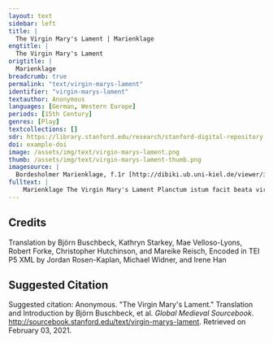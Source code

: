 ```yaml
---
layout: text
sidebar: left
title: |
  The Virgin Mary's Lament | Marienklage
engtitle: |
  The Virgin Mary's Lament
origtitle: |
  Marienklage
breadcrumb: true
permalink: "text/virgin-marys-lament"
identifier: "virgin-marys-lament"
textauthor: Anonymous
languages: [German, Western Europe]
periods: [15th Century]
genres: [Play]
textcollections: []
sdr: https://library.stanford.edu/research/stanford-digital-repository 
doi: example-doi 
image: /assets/img/text/virgin-marys-lament.png
thumb: /assets/img/text/virgin-marys-lament-thumb.png
imagesource: |
  Bordesholmer Marienklage, f.1r [http://dibiki.ub.uni-kiel.de/viewer/image/PPN379967243/2/]
fulltext: |
    Marienklage The Virgin Mary's Lament Planctum istum facit beata virgo Maria cum quattor personis deuotis deuotissime bona sexta feria ante prandium in ecclesia ante chorum in loco aliquantaum eleuato vel extra ecclesiam, si bona est aura. Here begins the most devout lamentation of the Blessed Virgin Mary in a compassionate and devout exposition. Here, the Latin “nota” is not easy to translate. Alternatively, it could be understood to mean “depiction” or “style”. This lamentation is performed faithfully and very devoutly by the Blessed Virgin Mary together with four other characters before lunch on Good Friday, in the church in front of the choir or, if the In medieval monastic contexts, the “prandium” was, according to the Benedictine Rule, the principal meal of the day which the whole community gathered for around noon. light is good, in a moderately raised place outside of the church. Planctus iste non est ludus nec ludibrium, sed est planctus et fletus et pia compassio Marie virginis gloriose. This lamentation is neither a play nor a funny joke, but is a lamenting and a wailing and devout compassion for the glorious Virgin Mary. Et cuandocunque fit a bonis et deuotis hominibus, in genere siue in specie valde prouocat homines circumstantes ad pium fletum et ad compassionem, sicut facit sermo deuotus bona sexta feria de passione domini nostri Jhesu Cristi. And in general or in particular, whenever it is performed by good and devout people it will The Latin expression “in genere sive in specie” is a formulaic idiom. Here, it expresses that the described qualities and effects of the play do not only apply to this particular Middle Low German version, but to the genre of Marian lamentations in general. strongly provoke the gathered people to piously cry and feel compassion, just as a devout Good Friday sermon on the passion of our Lord Jesus Christ does. Si non potest fieri bona sexta feria commodose propter sermonem de passione domini, tunc beata virgo faciat istum planctum antea cum suis, sicut feria secunda post dominicam palmarum ante prandium. If, because of the sermon on the Lord’s passion, it is not possible to perform on Good Friday, at the time when the Blessed Virgin together with her confidantes once broke out into this lamentation, [it shall be performed] on the Monday of the Holy Week before lunch. Iste planctus fit commodose in duabus horis et media. This lamentation can be conveniently performed in two and a half hours. Et omnia, que tunc fiunt ab illis quinque personis, non debent fieri cum festinacione nec nimia mora, sed medio et bono modo. And everything which was once done by these five persons shall not be performed in a hurry or exaggeratedly slow, but medium-fast and in a good way. Ille, qui est Jhesus, est deuotus sacerdos. The actor playing Jesus is a devout priest. Maria iuuenis. Mary is a young man. Johannes ewangelista sacerdos. John the Evangelist is a priest. Maria Magdalena et mater Johannes ewangelista iuuenis. Mary Magdalene and the mother of John are young men. Jhesus debet se preparare cum casula rubra. Jesus must wear a red vestment. Johannes simili modo. John must do the same. Jhesus et Johannes debent habere dyademata de papiro; dyadema Jhesu habeat rubram crucem ante et retro. Jesus and John are wearing crowns made of paper; Jesus’ crown shows a red cross at the front and the back. Maria debet se preparare cum vestibus, sicut Maria Magdalena in nocte pasche. Mary must wear a garment like that of Mary Magdalene for the Easter vigil. Johannes habeat gladium de ligno cum vagina, quem tenet in manu, quum exit cum rigmo suo. John has a wooden sword with a sheath which he holds in his hand and with This reference points to a non-extant Easter play that the Augustinian monks of Bordesholm seem to have performed regularly. It shows how late medieval liturgical drama was far from being a singular event and in fact was deeply embedded into the rhythm of monastic life. during his rhymed monologue. Et Johannes debet sepius tangere cor Marie vel pectus eius. And John has to touch Mary’s heart or Latin “rigmus" is a technical term in medieval drama, denoting a rhymed and spoken (not sung) monologue. chest seven times. And when he has performed his part, he immediately lays down the sword. Gramatically, the Latin „sepius“ makes no sense here. We assume that it is a scribal mistake or an abbreviation for „septimus“, referring to the seven sorrows of the Virgin Mary. Et quum facit actum suum, statim deponit gladium. And when he has performed his part, he immediately lays down the sword. Iuuenis quidam bene vestitus potest postea lumbos crucifixi. Well-costumed young men may take away the sword together with the cloth of silk with which the Blessed Virgin before had covered the loins of the Crucified. Dominus Jhesus cum primo exit cum alijs quattuor personis, deuote portat crucem in manibus suis. In the beginning, the Lord Jesus enters the stage with the four other characters, devoutly carrying the cross in his hands. Et quum cantauit versum "Quoniam tribulacio proxima est", statim deponit crucem. And when he has sung the verse “For tribulation is near,” he immediately lays down the cross. Et quum faciunt planctum, dominus Jhesus debet habere crucifixum ante se. And when they perform the lamentation, the Lord Jesus must hold the cross in front of him. Et cuandocunque facit actum, tunc crucem deponit et intrudit crucifixum. And as soon as he has performed this act, he puts down the cross and rams the crucifix into the ground. Beata virgo stat a dextris Jhesu Cristi cum Maria Magdalena. Together with Mary Magdalene, the Blessed Virgin stands on the right side of Jesus. Johannes a sinistris cum matre sua. John and his mother stand on the left. Virgo Maria quum facit actum suum, vadit ad medium et aliquando vertit se ad filium ad orientum, aliquando ad occidentem, aliquando ad aquilones, aliquando ad meridiem cum gladio Symeonis, quem tenet beatus Johannes ante pectus eius. When the Virgin Mary performs her part, she steps into the center and at one point turns east towards her son, at one point to the west, at another point to the north, and at one point to the south and towards the sword of Simeon, which St. John holds to her chest. Aliquando beata virgo expandit brachia sua, aliquando leuat manus suas ad filium cum oculis: omnia cum moderamine. At one point, the Blessed Virgin reaches out her arms, Medieval churches are generally oriented to the east: Therefore, the altar, cross and choir are behind Mary (east), the nave with the audience is in front of her (west), John the Evangelist stands to her left (south) and north means right of her. at another point she raises her hands and eyes to her son: all with moderation. Quandocunque fecit actum suum, vadit at locum suum et stat a dextris. As soon as she has performed her part, she steps back to her place and stands on the right. Simili modo faciunt alij. The others do the same. Quum exeunt et quum intrant, faciunt tria paria: primo exit dominus Jhesus cum cruce cum Johanne ewangelista, post hos beata virgo cum Maria Magdalena, vltimo mater Johannes cum rectore, et ille incipit psalmum "Circumdederunt me viri mendaces" vsque ad locum preparatum. When they enter and exit the stage, they make up three pairs: first of all, the Lord Jesus Here, the use of Latin words is counterintuitive to English speakers: „exire“ means entering, „intrare“ exiting the stage. enters with the cross and John the Evangelist, after them the Blessed Virgin and Mary Magdalene, finally the mother of John with the rector, who strikes up the psalm “Lying men surrounded me” The rector is the priest who leads the liturgical singing and recitations that take place during the play. until [he reaches] a prepared place. Ffinito psalmo dominus Jhesus cantat solus versum "Quoniam tribulacio proxima est" et vertit faciem ad occidentem semper. After the end of the psalm, Jesus alone sings the verse “For tribulation is near,” turns his face westwards and stays this way. Vnusquisque dicat rigmum suum cum deuocione plangendo in eadem et nota et dono discreto. Everyone recites his rhymed Jesus is facing the audience. monologue mourning with devotion, in the same character and in a discreet tone of voice. Here, the sonorization typical for Middle Low German is reflected in the Latin spelling of the manuscript: „dono“ does not derive from „donum“ (meaning „gift“), but from „tonus“ (meaning „tone of voice,“ „note,“ „inflection“). Quum Jhesus finiuit versum "Quoniam tribulacio", Johannes ewangelista statim dicit ad omnem populum plangendo: When Jesus has finished the verse “For tribulation is near,” John the Evangelist immediately turns to all the people and sorrowfully says: Johannes ewangelista John the Evangelist: Horet, gij salighen lude, Listen, you blessed people, Vnde latet juw beduden, and let it be shown to you Wo vnse leue here Jhesu Crist, how our dear Lord Jesus Christ, De eyn schepper hemmels vnde eerden ist, Creator of Heaven and Earth, Huden vmme vnsen wyllen heft geleden de marter grot, today suffered great torture for our sake, Dar tho ok den bytteren dot! and, in addition to that, bitter death! Horet ersten, wo vnse leue here an der tijt to completen Hear, first of all, how our dear Lord at the time of Compline Vmme vnsen wyllen blodich sweet wolde sweten; sweated bloody sweat for our sake, Dat he alwyllynges ok wolde gan, and how he also went voluntarily Dar en syne vygende wolden van; to where his enemies caught him, Dat he Judam, synen valschen vrund, and how he kissed Judas, his disloyal friend, Kussen wolde vor syne munt on the mouth, Vnde valsklyken wolde vorraden werden, when he was about to be betrayed as treacherously Alse gy eyn mynsche vp dusser erden. as any man who ever walked the earth. De yoden, de he hadde van herten leeff, The Jews, whom he loved with all his heart, Venghen ene alse eynen morder vnde deeff. took him captive as if he were a murderer or a thief. He wart ok in den suluen stunden In the same hour, Vor Annas ghetoghen vnde gebunden; he was also dragged before Annas and bound; De beghunde en vmme syne lere tho vragen. he [Annas] began to question him about his teachings Do wart he in syne hilgen wanghen geslagen. There he was struck on his holy cheeks. Horet, wo vnse leue here in der nachtstunde Hear how our dear Lord on that night Vmme vnsen wyllen wart gevangen vnde gebunden was taken captive and bound for our sake Vnde wort vor byschop Cayphas getoghen! and was dragged before bishop Cayphas! Dar wart he so rechte ouele beloghen: There he truly was basely slandered: Syne vygende, de yoden, dar to rade gynghen, his enemies, the Jews, took counsel Wo se ene mochten to deme dode bryngen. there about how they might put him to death. Dar horde vnse leue here mennich smelyk word: There our dear Lord heard many scornful words: Se staffeden syne werden hylgen bord, they insulted his worthy, holy birth, Se seden, dat he nicht were godes kynd, they said that he wasn’t the son of God; Also deger weren se vorblynd. that is how very blind they were. Syne gotlyken ogen see vorbunden; They bound his godly eyes; Alumme en de grymmighen yoden stunden all around him stood the grim Jews Vnde hadden en vor enen doren who took him for a fool Vnde slogen en to synen gotlyken oren. and struck him around his godly ears. Se spreken smelyken: bystu Crist, They spoke mockingly: if you are Christ So entrade, van weme du geslagen byst! then tell us who hit you! The literal meaning of “entrade” is “guess correctly”. Se bespygeden syn gotlyke antlat, They spat on his godly countenance, Se makeden dat vul vnreyne vnde nat, - they sullied and drenched it completely – O leuen vrundes, wat groter smaheyt was em dat! O dear friends, what a terrible offence this was to him! Horet, wo vnse leue here wart vor Pylatum gebracht! Hear, how our dear Lord was brought before Pilot! Dar wart he so rechte ouele bedacht: There he was truly mistreated: Se seden, dat vnse here were eyn droghenere they said that our Lord was a deceiver Vnde lerede deme volke ok valsche lere. and also that he taught the people false teachings. Pylatus sende vnsen heren hen to herodes; Pilot sent our Lord to Herod De wart sere gevrowet des: who was very pleased about this: He mende, dat he were eyn touerer he thought that he [our Lord] was a conjurer Vnde ok der lude gokeler. and also a misleader of the people. Herodes hadde gerne wunder van em geseen; Herod would have gladly seen some of his miracles; Des enmochte em doch nicht bescheen. but that was not to happen for him. He began vnsen heren vele to vraghen, He began to ask our Lord many questions Vnde de yoden begunden ouer em sere to klaghen: and the Jews began to complain greatly about him; Vnse here sweech al stylle vnde wolde em nicht berichten, and our Lord kept completely silent and would not tell him anything; Do bespottede Herodes Jhesum Cristum myt alle synen knechten, then Herod, with all his men, mocked Jesus Christ. He toch em eyn doren kleyt an He dressed him in a fool’s costume Vnde let en also wedder to Pylatum gan. and sent him back to Pilot like that. Dat leet vnse leue here myt groder dult Our dear Lord endured this with great patience Vor vnse sundychlyken schult. for our guilty sins. Horet, wo vnse leue here vmme vnse sunde Hear, how our beloved Lord was pitifully bound Yamerliken vmme eyne zule wart gebunden! to a column for the sake of our sins! Also mortlyken sere Thus was our dear, Wart do geslagen vnse werde truten here, worthy Lord murderously beaten. Lat an al synem lychamme nicht heles enbleeff No part of his body was left intact Vnde syn dure blod ouer alle syn leuent dreff. and his precious blood ran all over his living body. Se vlechteden eyne scharpe dorne krone; They wove a sharp crown of thorns De druckeden se an syn houet schone, and pressed it down upon his fair head Dat syn hylge dure blot so that his holy, precious blood Ouer syn hilge antlat vlot. flowed down over his blessed countenance. Dar worpen se vort ere vule spekelen an, They spat foully [upon him] Literally: they threw off their foul spit Dat he wart gestalt alse eyn spyttels man. so that he looked like he was made of spit. Se slogen syn hilge houet myt enem rore They beat his blessed head with a rod Vnde belacheden Marien kynt alse enen doren; and laughed at Mary’s child as if he were a fool. Se togen em eyn purpuren kleyt an vnde vyllen vp ere knee They dressed him in purple and fell to their knees: Ghegrutet systu, der yoden koningh! honlyken spreken see. “Hail to you, King of the Jews!”, they said disdainfully. Dar negest wart vnse leue here vor gherichte getogen After that our dear Lord was dragged before the court Vnde menniger hande wijs valschlyken beloghen. and was treacherously slandered in many different ways. Eyn valsch ordel wart ouer em gedan, A false verdict was passed on him so Dat me ene scholde an eyn krutze slan. that they crucified an innocent man. He droch synes sulues crutze vth der stat; He dragged his cross of beams out of the city. Tho groter smaheyt schach em dat. It was a great disgrace that this happened to him. Se hangeden en daran lyk enem mysdedegen deue. They hanged him on it like a scurrilous thief. Do bewysede he vns syne groten leue, There he showed us his great love In deme dat he vor syne vygende bat, by praying for his enemies; Dar he af geleden hadde pyne vnde groten hat. there he had cast off pain and great hatred. Syner drofnysse was noch vele mere: His suffering was yet even greater: He leyt bynnenwendych alto grot herte swere, inside, he suffered great and unbearable anguish Do he syne werden moder Marien when he heard his worthy mother Mary Horde bytterlyken sere wenen vnde scrygen. very bitterly weeping and crying. Dar weren ok twe moordere gevangen; Two murderers had also been caught; disgracefully, Dar wart he smelyken twyschen gehanghen. he was hung between them. Deme enen vorgaff he in der latesten stunde He forgave one of them in his final hour Vmme eyne korte ruwe al syne sunde. after he had done brief penance for all his sins. Vnse leue here rep ok eynen yamerlyken schrey: Our beloved Lord let out a woeful cry: Hely, hely, lamazabathani! “Hely, hely, lamazbathani!” Dat ys: myn got, myn got, worvmme hestu my vorgeten? That is to say: “my God, my God, why have you forsaken me?” Matthew 27:46 Do bespotteden en de yoden vnde dar entyegen repen: Then the Jews mocked him and shouted back at him: Kum hijr nedder van deme crutze, bystu Crist, “Come down here from the cross if you are Christ So wyl wij louen, dattu godes sone byst! then we will believe that you are God’s son!” Dar negest eschede vnse leue here drynken; Thereafter our beloved Lord asked for a drink; Do leten se em etyk vnde gallen schenken. then they had vinegar and gall brought to him. Dar neghest sprak he: consummatum est! Thereafter he spoke: “it is finished!" “consummatum est”, John 19:30 Vnde ok: in dyne hende bevole ik, vader, mynen geyst! And also: “In your hands father, I command my spirit!” Also leyt do den bytteren dot vnse leue here. Thus our lord suffered bitter death. Ok wart syne hilghe syde doresteken myt enem spere; Thus his holy side was pierced with a lance; Dar vlot vth water vnde blot. water and blood flowed out of it. Dar sach me do an den creaturen yammer grot: Then the creatures were seen to suffer great sorrow: De harden steyne toreten van synen pynen, The hard stones shattered for his pain, Der sune let van groter drofnisse ere schynent, The sun stopped shining for great distress, De erde began van grotem yammer to beuen, The earth began to quake for great sorrow, De doden in den grauen begunden ok wedder to leuen. - The dead in the graves came back to life again. Leue vrunde, gy hebben hort, wat leden het Jhesus Cristus vnse Dear friends, you have heard what our dear Lord Jesus Christ has suffered. Nu wyl ik juw lesen noch vuste mere: Now I want to read much more to you: Dat lydent sunte Marien, dat wyl wij hijr nu anheuen. We now want to start telling what St. Mary suffered. God late juw so lange leuen, May God let you live so long Dat dij syne hulde vordenen, - that you earn his grace, Vnde helpet huden sunte Marien wenen! and, today, help to mourn St. Mary! Betrachtet huten myt vlyte ere byttercheyt, Consider carefully today her bitterness De se so swarlyken leyt that she suffered so deeply Vmme eres leuen kyndes dot, for the death of her beloved child, Dar he vns mede geloset heft vth aller not! by which he delivered us from all our misery! Hijr vmme, gij vrowen vnde ok gij man, For that reason, all you women and men, Latet juw ere lydent to herten gan! let her suffering enter your heart! Bewenet dat van herten ynnichliken, Lament this profoundly from the heart, Dat gij mogen myt vrowden ewychlyken so that you can be joyfully and eternally Myt gode vnde myt Marien wesen with God and with Mary Vnde vor der ewygen helle genesen! and be saved from eternal Hell! Dat vns dat allen beschee, For this, which is happening to all of us, So gat sytten vp juwe knee, go down on your knees, Spreket eyn Pater noster myt ynnicheyt say a heart-felt pater noster Vnde ok Aue Maria to juwer selen salycheyt! and an Ave Maria for the salvation of your soul! Johannes post Pater noster dicit ad omnem populum Following the paternoster, John says to all of the people: Ghat sytten, gy leuen kynder, an dessen guden daghe, Be seated, dear children on this fine day, Horet der reynen junckfrowen Marien weynent vnde klaghe! hear the weeping and lament of the pure virgin Mary! Beata virgo Maria iucipit hic planctum suum dolorosissimum deuotissime. Psalmus: St. Virgin Mary here piously begins her most sorrowful lamentation. Psalm: *Anxiatus est in me spiritus meus, *My spirit is afraid, *In me turbatum est cor meum! *My heart is restless! *Nu bedrouet sik myn geyst an mynem herten sere, *Now the spirit in my heart becomes very sad, *Noch mer wen gy wyf gewan dorch mynes kyndes ere. *exceeding even what you, women, gained through my child’s honor. Sancta Maria dicit et vertit se ad populum St. Mary speaks and turns toward the audience. O aller barmhertigeste god, Oh most merciful God, Wo grot ys myne klaghe vnde myn not how great is my lament and my suffering Vmme Jhesus Cristum, den leuen sone myn! because of Jesus Christ, my beloved son! Ik vruchte, he mot in groten noden syn. I fear he may be in great peril. Ach woste yk, wor yk mochte Alas, if I only knew where I could Ghan, dar yk ene sochte! go to search for him! Dar gynge yk myt wyllen gerne hyn, Gladly and willingly I’d go there Scholdet ok kosten dat leuent myn. even if it would cost my life. Beata virgo cautat hoc The blessed virgin sings this: Conturbata sunt omnia ossa mea, et anima mea turbata est valde. All my bones are disquieted, and my soul is in great turmoil. Sancta Maria statim dicit ad Johannem: St. Mary immediately says to John: Johannes, myn leue om, wat mach dat beduden? John, my dear nephew, what may that mean? Ghynnert synt gesammelt vele lude, Many people have gathered, Se ropen lude und beren swar. they are grieving loudly and behaving sadly. Eya nu gha myt my aldar Come on, go there with me, Lat vns beseen, wat see bedryuen! let us have a look at what they are doing! Sanctus Johannes respondet St. John responds: Neen, Maria leue medder wij moget leuer blyuen! No, dear mother Mary, we would rather stay here! De yoden synt eres ouermodes also vil, The Jews are so full of arrogance, Vor war ik dy dat saghen wyl. in truth I want to tell you this! Se brochten sunte Peter darto in desser nacht, They made St. Peter this night, Dat he synes heren vorsok vnde syner macht; forsake his lord and his power; Schege my armen manne ok also, if the same thing happened to me, a mere man, Des worde yk nummer vro. I would never be happy again. Sancta Maria respondit St. Mary responds: Johannes, myn vil leue vrund, John, my very dear friend, Twyde my an desser stund, listen to me at this hour Vnde ga myt my aldar, and go with me there, Wente yd ys dar mennich var! because there are many dangers! Lat vns beseen, wat se bedryuen! Let us see what they are doing! Ik wyl stede by dy blyuen; I will remain ever by your side; Myt der warheyt schaltu dat beseen: in truth, you shall see this: Ik wyl vaste stan vnde ok nicht van dy vleen I will remain steadfast and not leave your side. Sume nicht! wij mogen nu nicht lenger stan. Don’t delay! Let’s not stay here any longer. Sanctus Johannes respondet St. John responds: Maria, leue medder, yk wyl gerne myt dy gan. Mary, dear mother, I will gladly go with you. Scholde yk ok darvmme lyn den bytteren dot, Even if I suffer a bitter death, Ik vorlate dy nicht in desser groten not. I will not abandon you in this great peril. Valde modicum transeunt, silicet, si est opus, usque ad medium circuli. Et sancta Maria statim incipit cantare Quickly they move over, if necessary; namely, up into middle of the circle. And St. Mary immediately begins to sing: *Owe des ghandes, des yk gha *Alas that I walk *Myt yamer vnde myt ruwen! *With pain and sorrow! *Myn kynt an deme crutze steyt, *My child is standing with the cross, *Myn leyt wil sik vornuwen. *My suffering begins again. (Hic imponit gladium) (Here she picks up the sword) *Owe, owy, owe *Alas, alas, alas *Des gandes, des yk nu ghe! *That I must walk this path! *Ik mot scrygen yummermer: *I must wail now and forever: *Owe, owy, owe! *Alas, alas, alas! *Bedrouet synt de synne myn, *My senses are defeated, *Went de heylant ys in pyn, *because the Saviour is in pain *De myn kynt ys vnde ok myn god *who is my child and also my God, *Vnde der enghel sabaoth. *and the lord of angels. According to Lexer, “sabaoth” means king of kings. *Owy, owe! *Alas, alas! *Owe, leyder wat ik nu vynde *Alas, more painful still is what I see *An mynem herten truwen kynde! *in the child dear to my heart! (Hic deponit gladium) (Here she puts down the sword.) *Wor schal ik arme maget blyuen? *Where shall I, poor maiden remain? *Dot, kum her vnde my vorswynde! *Death, come here and claim me! Sancta Maria extendit manum ad filium hic et dicit ad sanctum Johannes Here St. Mary extends her hand to her son and says to St. John: See, Johannes leue om, See, John, dear nephew, Wat ys gehanget vor vns an den bom, what is hanging before us on the tree, Ys yd eyn mynsche edder eyn worm? is it a man or a serpent? Id wyndet sik in den neghelen vnde drift groten storm; It twists itself on the nails and is in the great throes of death; Id mot in groten bytteren pynen syn. it must be in great and bitter pain. Sanctus Johannes respondet plangendo St. John responds, mourning: Owe, Maria, dat ys dat leue kynt dyn! Alas Mary, that is your beloved child! See, wo yd gevyllet stat See, how he hangs there tormented Vnde ok vp synem hilgen houede hat and around his holy head Van scharpen dorne eyne krone! he has a crown of sharp thorns! Dat hilge blot vlut ouer syn antlat schone, Holy blood flows over his lovely face Ok ouer syne ogen bet in syne munt. Tand over his eyes and into his mouth. O Maria, see, wo yd steyt gewund: O Mary, see how he hangs there tortured: Dat mochte eynem stene entfarmen! that even a stone could be moved by it! O leuen kyndere, helpet dat altomale bekarmen! O dear children, now all help to lament him! Sancta Maria respondet: Saint Mary responds: Owe, ys dat myn leue truten sone? Alas, is that my dear beloved son? Ik wolde, dat syne scharpen dornekrone I wish that his sharp crown of thorns Vp mynem houede sete an dessen stunden, sat on my head in this hour, Vnde syne mennichualdigen depen wunden and his many deep wounds Vor em weren an mynem lyue, were on my body Vppe dat he mochte leuendich blyuen. instead of his so that he could stay alive. Et cantat: And she sings: *Owe, yamer vnde not! *Alas, pain and misery! *Owe, mynes leuen kyndes dot, *Alas, the death of my dear child *Den ik an herten drage *that I carry in my heart *Vnde so yamerliken klaghe! *and lament so sorrowfully! *Yo gha ik wedder vnde dort, *Now I go here and there, *Noch entret hijr nemant vort, *and still no one here steps forward *De desse martere beweynede! *to mourn this suffering! *Owe, elende! *Alas, miserable ones! (Hic plangit cum manibus.) (Now she gestures mournfully with her hands.) *Owy, owe my huten vnde jummermer Alas, woe is me today and forevermore *Vmme mynes kyndes dot! *because of my child’s death! *Myn kummer ys so rechte grot. *My sorrow is so very great. *Owy, owe! *Alas, woe is me! Et dicit vlterius And continues: Eya, moderlyke herte, Oh, motherly heart, Wat lydestu pyne vnde smerte! how you are suffering misery and pain! Dominus Jhesus dicit habens crucifixum ante se Holding the cross in front of him, Lord Jesus says: Myn volk, wo seer hestu dy an my gewraken! My people, how much you have tormented me! Ik hebbe dy doch nicht to leyde gedan edder gespraken? I didn’t do or say anything to harm you. Myn volk, yk vorede dy ouer dat wylde meer My people, I lead you over the wild sea Vnde vordruckede Pharaonis heer; and I swallowed Faroah’s army; Ik reghende dy enghelsch brod I made the angels’ bread rain down Yn der wostenyge to dyner not: in the desert to relieve your hardship: Darvmme hestu my ghevanghen this is why you captured me Vnde darto an dat crutze gehanghen! and hung me on the cross! De vosse hebben ere kulen, Foxes have their dens Dar se ynne schulen, where they hide, De vogele hebben ere neste, birds have their nests, De heren hebben ere gheveste, - lords have their strongholds, Des mynschen sone leyder nicht enhat, -- the son of man sadly doesn’t have any place Dar syn kranke houet ane stat. where his poor head may rest. Owy vnde we, wart doch ny mynschen so we! Alas and alas, never did anyone suffer so much! Sancta Maria cantat post hoc Then St. Mary sings: *Ik horede enen rop: *I heard a cry: *Dat ys mynt kynt Jhesus, de myr geschop *that is my child Jesus, who created me *Vnde al de werlt gemeyne; *and all the world together; *Des mot yk arme schrygen vnde weynen. *because of that I must weep and cry. *Van Jherusalem gy vrowen, *You women of Jerusalem, *Nu helpet huden schowen *now join me in watching *Mynes leuen kyndes dot, *the death of my beloved child, *Dat hyr hanget naket vnde blot! *who hangs here naked and stripped. *Owy, owe! *Alas, alas! Sancta Maria dicit post hoc ricmum After these rhymes, St. Mary says: Ach wo grote pyne vnde smerte Oh, what great pain and sorrow Lydet myn arm bedrouede herte my poor afflicted heart suffers Vmme mynes leuen kyndes byttercheyt, Because of the torment of my dear child, Dat in so groter not an deme hilgen crutze steyt! who hangs on the holt cross in such great misery! Weren vnse herte ok van steynen, Even if our hearts were of stone, Se mosten doch nu mede weynen. They would still have to weep with us. Sancta Maria vertit se ad filias Jerusalem dicens vel cantans St. Mary turns to the daughters of Jerusalem, saying, or rather singing: *Weynet gij truwen susteren myn, *Weep you loyal sisters of mine, *Helpet my armen drouych syn *join me in my sadness *Vnde klagen mynen not! *and lament my misery! *Myn kummer ys worden grot *My grief has grown and grown *Vmme mynes kyndes dot. *at the death of my child. Et dicit vltra ad filias Jherusalem And she says, continuing, to the daughters of Jerusalem: Gij leuen sustere, latet juw entbarmen You dear sisters, Huden ouer my vyl armen! have pity today for poor me! Seet an myne smerte vnde grote byttercheyt, Look at my pain and my great torment, De yk an mynem herten drage vmme mynes kyndes leyt! that I carry in my heart because of my child’s suffering! Sancta Maria Magdalena St. Mary Magdalene: *O quantus luctus *Oh, what great grief *Nobis est inductus *is laid upon us *Pre hac tristicia! *by this sadness! *Owe vns armen! *Alas, poor us! *Got late sik irbarmen *God have mercy *Ouer vnse grote leyt! *on our suffering! Sancta Maria Magdalena vadit ad medium et dicit ricmum St. Mary Magdalene goes to the center and says in rhyme: Owe, wo grote yamercheyt Alas, how great sorrow Vns armen vrowen nu besteyt affects us poor women now Dorch de bytteren martere vnses leuen heren, because of the bitter martyrdom of our dear Lord, Den huten de yoden myt groten vneren whom today the Jews, with great dishonor, Vnde myt vnschult hebben to deme dode bracht! put to death, an innocent man! Eya, dyt ys wol eyn bedrouet dach, Oh, this is indeed a sorrowful day, Dat wij ene vor vns hanghen seen! on which we see him hanging before us! Wo mochte vns groter leyt bescheen! How could any greater sorrow befall us! O leue here Jhesu Criste, wo gherne stoure yk vmme dy, O, beloved lord Jesus Christ, how gladly I would die in your place, Wente van groten sunden hestu gheloset my. because you have delivered me from great sins. Et cantat vlterius pro gratiarum actione And she continues in song, as an act of gratitude: *Ghelauet systu, here Jhesu Crist, *Praise be unto you, lord Jesus Christ *Went du also barmehertich byst, *because you are so merciful, *Dattu dy yo wult irbarmen *that you show mercy *Ouer my vyl armen! *to poor me! *Du hest geloset my, *you have saved me; *Des wyl yk jummer lauen dy. *for that I will always praise you. Maria Magdalena dicit statim ad beatam virginem Mary Magdalene immediately says to the Blessed Virgin: O Maria, eddele, reyne maghet, Oh Mary, noble and pure maiden, Dyn grote lydent sij deme leuen gode gheklaghet. your great suffering shall be mourned before God. Mater Johannis ewangeliste cantat post hoc Then the mother of John the Evangelist sings: *Jam auctor lucis *Now the creator of light *Nunc in ligno crucis *hangs constrained *Stat in angustia. *on the wood of a cross. *Nu sy wij myt sorgen *Now, today, we are *Huten gar vorborgen *laden with troubles *Vnde in der yamercheyt. *and in sorrow. Mater Johannis dicit The mother of John says: O wo grote not vnde smerte Oh what great misery and pain Lyden nu vnse bedroueden herte, our saddened hearts suffer now Wente wij Jhesum Cristum, der waren sunnen schyn, because we see Jesus Christ, the true light of the sun, In groter yamercheyt vor vns hangen seen! hanging in front of us in great sorrow! O leuen kyndere, bewenet nu vnses heren dot, Oh dear children, now weep for our lord’s death Vppe dat he vns mote losen vth aller not! so that he might deliver us from all hardship! O leue here Jhesu Criste, mochte yk nu myt dy steruen O dear lord Jesus Christ, if I could die with you now, Vnde also dyne hulde vorweruen, and with that procure your grace, Ik sumede nicht bet tho morghen I would not wait until tomorrow Vnde wolde dar ok nicht vore sorghen. and also would not think twice about it. Maria, leue suster, dyn grote lydent vnde weynen Mary, dear sister, your great suffering and weeping Mochte vntfarmen deme harden steyne. would move a hard stone to pity. Sancta Maria vertit se ad populum et dicit St. Mary turns to the audience and says: Ach wo grote pyne vnde smerte Oh, what great pain and sorrow Lydet myn arme bedrouede herte my poor afflicted heart suffers Vmme mynes leuen kyndes byttercheyt, Because of the torment of my dear child, De in so groter not an deme hilgen crutze steyt! ho hangs on the holy cross in such great misery! Weren vnse herte ok van steynen, Even if our hearts were of stone, See mosten doch nu mede weynen. they would still have to weep with us. Maria cantat Mary sings: Vrunt Johannes, neue gute, Friend John, dear nephew, Help my armen godes moter help me, poor mother of God Klagen mynes kyndes leuent, to lament the life of my child Dat deme dode ys gegeuen! who has been put to death! O wat Cristus duldet Oh what Christ suffers, Vnde an deme crutze sweuet hanging on the cross, Gar al vnuorschuldt! free of guilt! Sancta Maria ad filium suum benedictum dicit hoc et ad sanctum Johannem ewangelistam St. Mary says this to her blessed son and to St. John the Evangelist: O wy vnde we, wo grot herteleyt Oh, alas and alack, what great heartache Ys my armen bedroueden moder nu bereyt, now afflicts me, a poor wretched mother, O leue kynt, vmme de bytteren marter dyn! O dear child, because of your bitter torment! Hijr vmme, Johannes, leue neue myn, Therefore John, my dear nephew, Help my armen moder beklagen vnde beweynen help this poor mother to lament and bewail Jhesum Cristum den vyl reynen, Jesus Christ, in his purity Den de yoden hebben gevanghen whom the Jews took captive Vnde ok an dat hilge crutze ghehangen! and hanged on that holy cross! Leue om, lat dy dit to herten gan, Dear nephew, let this enter your heart, Wente he dy alle gud heft gedan! Tbecause he has only done good things for you! Sanctus Johannes cantat et vertit se ad populum Saint John sings and turns to the people: Tristor et cuncti tristantur I am saddened and all are saddened De tua tristicia; because of your misery; [Omnes] Tecum lacrimantur, all are crying with you, Eructant suspiria. they are breaking out in loud sighs. Hic rubescit oculus, These eyes are becoming red, Flet fidelis populus the faithful people cry De Cristi mesticia. over Christ’s torments. Maria, moder vnde maget reyne, Mary, mother and pure virgin, Yk byn dyner suster kynt. I am your sister’s child. Dyn grote scrygent vnde dyn weynent Your great crying and wailing Klagen alle, de hijr synt. is lamented by all who are present. Hijr wert vyl mennich oge rot Here many eyes are turning red Vmme dynes kyndes dot, because of the death of your child Dat hijr hanget ver vns blot. who hangs here in front of us naked. Johannes vltra dicit ad Mariam, matrem Cristi John then says to Mary, mother of Christ: Maria, leue medder, he scholde eyn steynen herte dragen, Mary, dear mother, he would have to have a heart of stone, De dynes kyndes dot nicht kunde helpen beklagen; who could refrain from helping lament the death of your child. Wart gy mynsche so steynen, Are you people made of stone De nu myt vns nicht kunde weynen? that you cannot cry with us? Maria, leue medder, we nu wyl rechte ouerdencken Mary, dear mother, the one who will now rightly consider Vnde ok in syn herte sencken and take into his heart your crying, Dyn weynent, den scrygent, dynes reynen herten not Tyour wailing, the grief of your pure heart Vnde dynes leuen kyndes bytter dot, and the bitter death of your dead child, De mot myt dy trurent han can share your sorrow Vnde aller werlde valsche vrowde lan. and relinquish the false joy of all the world. Sancta Maria Magdalena et mater Johannis ewangeliste simul cantat St. Mary Magdalene and the mother of John the Evangelist sing together: O quam tristis et afflicta Oh, how sad and afflicted Fuit illa benedicta was the blessed Mater vnigeniti! mother of the incarnated! Quis est homo, qui non fleret, Who is the man who does not cry, Matrem Cristi si videret when he sees the mother of Christ In tanto supplicio? in such great anguish? Mater Johannis dicit ricmum The mother of John says in rhyme: Ach, ach, wo sere lyde wy grote swere Alas, alas, how greatly we bear an immense burden Vmme dy, o leue truten here! for your sake, oh dear beloved lord! Sancta Maria cantat et vertit se ad occidentem St. Mary sings and turns to the west: We helpet klagen myn grote leyt? Who will help lament my great pain? Myn yamer de ys worden breyt. My sorrow has become immense. Wo kan ik arme dat nu dragen, How can I, poor me, now bear that Went yk in alle mynen dagen when, in all of my days, Ny vornam sulke swere! I have never experienced such a burden! Horen noch seen yk enkan; I can neither hear nor see: So grot leyt ny wyf gewan, such great suffering no woman has ever endured So yk arme nu dulde, as I - poor me - now do, Went he steruet ane schulde; since he dies without guilt: Dat komet van syner lere. that results from his teaching. Hic Maria virgo inspicit filium et eleuat manus ita cantans: Here the Virgin Mary looks at her son and raises her hands, singing thus: Trut sone myn, My beloved son, De moder dyn your mother An desser stunt at this hour Vt herten grunt from the bottom of her heart (Hic subtrahit manus.) (She lowers her hands.) Dy byddet ynnichliken: prays fervently: Giff my dynen dot Grant me death In desser not! in my peril! (Hic tangit pectus.) (She strikes her chest.) Myn herte, brich, Break my heart, Went ik see dich for I see you Hangen so yamerlyken! hanging so wretchedly! Hertenkynt, sprych, Child of my heart, speak, Myn not ys so bytterlich! my sorrow is so bitter! Hic Johannes capit gladium ambabus manibus, cum eo tangens virginis pectus genebus flexis. Et Maria cantat vlterius Here John grasps the sword with both hands and with it touches the chest of the kneeling Virgin. Mary continues, singing: Trut sone wert, Beloved worthy son, My geyt eyn swert a sword of misery Van yamer dorch myn herte! pierces my heart! (Hic vertit se ad occidentem et tangit pectus) (Here she raises her eyes to her son.) Do vp dyne ogen, see my an, Raise your eyes, look at me, Lose myner sorgen bant! release the binds of my suffering! Trut sone, kynt, Beloved son, child, Blodich dyne lede synt, your limbs are bloody, Dat gift my grote smerte! that causes me great pain. (Hic vertit se ad occidentum et tangit pectus.) (Here she turns her head and beats her breast.) Brich, herte myn, brich, Break my heart, break, Went yk hijr sta so bytterlich! since I stand her so wretchedly! So enmach nemant trosten mych, Nothing may console me Men de dot alleyne. but death alone Ik bydde dy, dot, I beg you, death, Kum, lose my vth desser not! come, release me from this grief! My ys worden myn herte dot, My heart has died, Ik enmach nicht mer weynen. I cannot cry anymore. Eya valsche yodenkynt, Alas, duplicitous Jew-children, (Hic vertit se ad aquilonem.) (Here she turns to the north.) Wo synt gy myt synnen blynt, How could you be so senseless Dat gy myn trut leue kynt as to destroy my dear beloved, Aldus ane schult vorderuen! innocent child thus! Wat han ik arme ju gedan, What have I, so wretched, done to you, Dat gy myn leuent lan that you let my life continue In so groter swere stan? in such great misery? Yk wunsche myt em to steruen. I wish to die with him. Hic Maria Magdalena et mater Johannis cantant secundo simul sicut prius canticum "O quam tristis et afflicta" s. et mater Johannis dicit ricmum "Ach ach, wo sere" vt prius Here Mary Magdalene and the mother of John sing together for the second time the earlier song “How sad and afflicted”. The mother of John says the rhyme “Alas, alas how greatly” Post hoc statim beata virgo Maria, si potest hoc commodose fieri. Immediately after this, the Blessed Virgin Mary, if it can be done conveniently, incipit secundo cum omni deuocione canticum "We helpet klagen myn grot leyt? Myn yamer de ys worden breyt" vt prius. begins for the second time with great devotion “Who will help to lament my great pain? My sorrow has become so immense" as before Et cantat ex integro cum omnibus gestibus sicut prius. and she sings with all her heart with all the gestures just as before. Sancta Maria quando finiat canticum istud secundo dicit ricmum When Saint Mary finishes this song for the second time, she says this rhyme: Eya schone bouen alle schone Alas, beauty above all beauty, Eya herteleue sone, alas, son, dear to my heart, Wor ys dyne schone hengevaren? where has your beauty disappeared to? Du werest de allerschoneste gebaren, You were the most beautiful child De gy van moderlyue gebaren wart, ever born of a mother's womb, Also wunnychlyck vnde tzart! so delightful and tender! Dy weren dyne wanghen, Your cheeks were Oft se myt rosen weren behanghen; as if they were garlanded with roses, Dyn antlat scheen also de sunne, your face shone like the sun, Dyn ogenblyk was also eyn vrolyk wunne. your gaze was joyful bliss. >O leue sone Jhesu Crist, Oh, beloved son Jesus Christ, Wo sere du nu gewundet byst! how terribly you are wounded now! Dy synt dyne lede van blode rot, Your limbs are red with blood Wentu an deme crutze lydest grote not. since you are suffering great anguish on the cross. Eya, du valsche yoden deyt, Oh you false deed of the Jews, Du werest dar sere to bereyt which was well built Dattu myn leue kynt mochtest bevlecken! to stain my beloved child! Ik wyl dat wedder bedecken: I want to cover him again: Id schal nicht lengher naket stan, He shall not remain naked any longer, Mynen dok wyl yk em vmme slan, wrap my shawl around around him. Wente yk arme moder Marie and I, poor mother Mary, Eynen anderen doek wedder lye. will borrow another shawl later. Sancta Maria accipit hic pannum de serico album, cum quo tegit lumbos crucifixi, quem iuuenis quidam tenet cum galdio Symeonis et statim subdit. Saint Mary takes a shawl of white silk and with it covers the loins of the Crucified, the young man takes it with the sword of Simeon and immediately pulls it down again. Leuen kyndere, my ys grot not, day yk weyne. Dear children, my suffering is so great that I cry! O Maria Magdalene, Oh Mary Magdalene, O wat lydet nu dat leue kynd myn Oh how my dear child is now suffering, Vnde ok de werde truten meyster dyn! and also your beloved and worthy master. Maria Magdalena respondet Mary Magdalene replies: Maria, aller junckfrowen eyn ere, Mary, glory of all virgins, Ik bekenne wol, wat myn leue truten here I understand well what my dear beloved Lord suffers Nu lydet vor vns allen; now before us all; Ik mot van ruwen nedder vallen I cannot help but fall to the ground in pain Vnde beweynen syne grot herteleyt. and lament his great and heartfelt sorrow. O, wo he nu an deme crutze steyt! Oh, how he now hangs on the cross! (Eleuat oculus) (she raises her eyes) Eya Maria, neen mynslik herte Oh Mary, no human heart Kan begrypen syn lydent vnde grote smerte! can understand his suffering and great pain! O du valsche yodendeyt, Oh, you false deed of the Jews, Du makest, dat yk mot syngen eyn klagheleyt! it is your fault, that I must sing a lament! Maria plangit in medio circulo (Maria scilicet Magdalena)cantando vt sequitur Mary, that is to say, Mary Magdalene, mourns with song in the middle of the stage and continues: Maria, moder, reyne schryn, Mary, mother, shrine of purity, Dyn klagent wundet sere myn, your lamenting wounds me sorely, Darto de pyn as does the pain Des leuen truten heren myn! of my dear beloved Lord! Here, wo grot ys nu dyn not! Lord, how great your misery is now! Beweynen mot yk dynen dot. I must mourn your death. Der gnaden sot The fountain of grace Lyt den starken, swaren stot. is dealt a strong and heavy blow. Ik laue dy, leue here, I praise you greatly, dear Lord, An mynem herten sere in my heart, Nu vnde jummermere; now and forever more. Wo gud was dyne lere! How great were your teachings! Des lyde yk grote swere, For this I endure great anguish, Wor yk my henne kere, wherever I turn, O koningk aller eren! o king of honour. Maria Magdalena dicit Mary Magdalene says: O du arme yodenkynt, Oh you poor Jew child, Wo sere bystu nu vorblynt, how blind you are now, Dattu mynem leuen truten heren that you bound and captured Myt so groten vneren with such great dishonour Ghebunden hefst vnde ghevanghen, my dear beloved Lord Dartho in dat crutze ghehanghen! and hung him on the Cross! O Maria, syn lydent heft vnse herte dorgesteken, Oh Mary, his suffering has pierced our hearts, Also dat wij alle nicht vele mer konen spreken! so that all of us can hardly speak anymore! Alle gij leuen vrunde, de gij hijr nu vmme stan, All you dear friends, who now are gathered here, Latet juw vnses heren lydent to herten gan! let the suffering of our Lord enter your hearts. Wylle gij na dessem leuende myt vrowden syn, If you want to be joyful after this life, So danket em vor desse grote sware pyn! then be thankful to him for this great and heavy pain! Sancta Maria planctum istum cantat bis et eleuat brachia et plangit cum manibus et hoc quando pausat et tacet. St. Mary sings the following lament twice and raises her arms and mourns with her hands and then stops speaking and is silent: Owy, owe, wat lydet nu myn herte? Alas, alas, what is my heart now suffering? Owy, owe, dat lydet grote smerte! Alas, alas, it suffers great pain! Owy, owe, myr ys rechte, so en swert Alas, alas, I feel as if a sword, (Hic expandit manus.) (Here she extends her hands.) Dorch myne zele vnde ok dorch myn herte vert! were piercing my soul and my heart! O, owe, dat ys my nu beschert! Oh woe, that this has befallen me! O, owe, schach my ny so leyde! Oh woe, nothing so painful ever happened to me! Virgo Maria dicit vlterius ad populum: The Virgin Mary speaks further to the audience: Nu schowet, gij salygen lude, Now behold, you blessed people, Desse groten martere hude! the great torment happening today! Van yamer vnde van smerte My heart has been cut into pieces Dorchghesneden ys myn herte. by sorrow and by pain. Hic tangit cor eius cum gladio dicens sic Here she touches his heart with the sword, saying: Schowet, wo Symeonis grymmige douendige swert Behold how the grim and gruesome sword of Simeon Dorch myne sele vnde ok dorch myn herte vert! pierces my soul and pierces my heart! Gy saligen vrowen vnde man, You blessed women and men, Latet juw dat seer to herten gan let this deeply enter your hearts Vnde byddet den ryken got, and ask mighty God Dat he juw behode vor alsodane not, to protect you from this peril Dat gij an juwen kynden with your own children! Nummer alsulken yamer vynden! so that you never know such pain Mater Johannis ewangeliste cantat post hoc The mother of John the Evangelist then sings: Ach, wo sere Oh, how much Lydestu, here, you suffer, Lord, Grote pyne great pain Vmme de dynen, for your people, Borne der barmeherticheyt! fountain of charity! Ik wyl lauen I want to praise Allen bauen above all, Dyne gnade your grace Vro vnde spade morning and night, Alle tyt myt ynnicheyt. all the time with devotion. Et dicit vlterius And she continues to speak: Jhesu Criste, dyn grote herteleyt Jesus Christ, your great and heartfelt suffering, Vnde Marien, de so drouich hijr vor vns steyt, and Mary, who stands so bereft before us, Maket mennighem syne oghen rot. make many eyes red with tears. Help vns, leue here, vth aller not! Deliver us, Lord, from all peril! Troste myne leuen susteren Marien Comfort my dear sister Mary Vnde ok, de nu vmme dy weynen vnde scrygen. and also those who are crying and wailing for your sake. Hic vertit se ad populum beata virgo Maria Now the Blessed Virgin Mary turns to the audience: Groter klage ys myr not; I must lament greatly: Owe, leghe yk vor en dot! If only I could die in his place! Schypper, vader ys he myn, He is my creator and my father, Vnde yk syn gebarerin. and I gave birth to him. Syne wunden dot myr we; His wounds cause me pain; Myner klage ys noch mer, my lament is even greater, Dattu herteleue trut because you, love of my heart, Wedder my nicht machst werden lut! cannot speak a word to me! (Vertit se ad filium.) (She turns to her son.) Hertenkynt, nu troste mych, Child of my heart, now console me, See my nu and vnde sprich, look at me and speak Wente ik in den sweren sta because I am in peril Vnde ok nicht weyt, wor yk gha! and I also don’t know where to turn! Hic Maria virgo leuat oculos ad filium et dicit Here the Virgin Mary raises her gaze to her son and says: Eya, herteleue kynt, mochtestu my doch tospreken! Alas, beloved child, if only you could speak to me! Myn herte mot anders mydden entwey breken. Otherwise my heart may break in two. Inspicit filium cantans She looks at her son and sings: Spryk, leue kynt myn, an desser stund Speak, o dear child, in this hour Vth dyner gotliken munt: from your divine mouth: We schall myn trost werden who shall be my consolation Hijr vppe desser erden? here upon this earth? Et dicit And she speaks: Eya moderlyke herte, Alas motherly heart, Wat lydestu pyne vnde smerte! how you are suffering pain and anguish! Ik see mynen leuen sone weynen: I see my dear son cry: Ja were myn herte ok steynen, well, even if I had a heart of stone, Id moste doch nu tobreken. it would break now. Eya leue sone, kondestu spreken! Alas dear son, if you could speak! (Inspicit filium.) (she looks at her son.) Spryk my doch nu eyn wort to, Speak but one word to me now Dat my jummer wol do now and that will sustain me De wyle dat yk na dy leue! however long I live after you’re gone! Hijr steyt Johannes, myn leue neue, Here stands John, my dear nephew, De ys gar eyn drouich man; who is in complete despair; O leue kynt, sprik, wat schole wij beyde angan? O beloved child, speak, what shall the two of us do? Dominus Jhesus dicit hic ad matrem suam Lord Jesus speaks to his mother: Vrowes name, do na myner lere: Lady, follow my instruction: Weyne vnde scryge nicht so sere! Do not weep and wail so much! Dyn grot weynent vnde scrygent Your great weeping and wailing Myne bytter marter vornyget. causes my bitter suffering to begin anew. Allent, dat an my nu wert gewraken, All the punishment that has been brought upon me Dat hebben de propheten van my gespraken. was predicted by the prophets. Et cantat sic And he sings thus: Hely, Father, Hely, Father Lamazabathani? why have you forsaken me? Dominus Jhesus dicit ricmum Lord Jesus says in rhyme: Myn god, myn hemmelsche vader, see an myr! My God, my heavenly father, look at me! Wes hestu my vorlaten hijr Why have you forsaken me here In so bytterlyker swere, in more pain, Meer den sandes heft dat mere? than the sea has sand? Seet altomale an myk: All of you look at me once more: Wart gy martere des ghelyk, were you, o my pain, De yk vor den sunder nu lyde? the fate that I must now endure for the sinners? My aller werlde wyde My whole world Ys nu worden alto enghe. has now become so narrow. Ach, myn not ys nu alto strenghe! Alas my suffering is now so severe! Ik byn eyn worm vnde nenem mynschen gelijk, I am a worm and unlike any man, Eyn spot der werlde bekenne yk myk. I confess that I am an object of derision for all the world. Hemmelsche vader, my nicht vorlate, Heavenly father, do not forsake me, Wente alle dynck stan an dynem rate! for all things happen according to your will! Maria virgo respondet The Virgin Mary responds: Nu hebbe ik volaren allent, dat yk han, Now I have lost everything that I had Vnde ok allent, dat yk gy gewan. and also everything that I ever gained. My deyt not, dat yk drouich byn: It hurts me that I am sad: O leue sone, wor schal dyne arme moder hin? O dear son, where shall your poor mother turn? We helpet my, vnde we gift my rad Who will help me and who will give me counsel Van alle den luden, de hijr vmme stat? of all the people who are gathered here? O leue kynt, schal ik nicht myt dy steruen, Oh, dear child, if I am not able to die with you, Men aldus yamerlyken vorderuen, but must fall into bitter ruin, So bedenke, leue sone, myn arme elende leuent! consider, dear son, my poor, miserable life! Myn lijf vnde myne zele hebbe yk dy ghegheuen. My body and my soul I have given to you. Jhesus cantat et post hoc dicit ad matrem Jesus sings and afterwards speaks to his mother: Mulier, ecce filius tuus! Woman, behold your son! Werde magetvnde moder myn, Worthy maid and mother of mine, Johannes schal dyn hoder syn, John shall be your guardian, Hebbe ene tho eneme kynde accept him as a child -- Id wyl sik nu anders nicht vynden -- —- there is no other way —- Vnde lat dyn grote weynent syn: and stop your excessive weeping: Dyn lydent ys my also grote pyn! your suffering also brings me great pain! Dar vmme byn yk van dy gebaren, For that reason I am born of you, Dat myne vrunde nicht werden loren. that my friends will not be lost. (Sancta Maria plangit semel cum manibus, et Johannes apponit gladium Symeonis) (St. Mary gestures once with her hands in mourning and John picks up the sword of Simeon.) Owy, owe der wesselingen schicht, Alas, alas, the evil deeds De huten schut an mych! which are being done to me today by the moneylenders! Seed, wo dyt scharpe swerd See how this sharp sword Dorch myne zele verd! pierces my soul! Et dicit eleuata facie ad filium And she speaks to her son with her face raised to look at him: Leue kynt, mynem herten ys so banghe, Dear child, there is so much fear in my heart, Vnde dat mot waren noch so lange, -- and it will endure, Och mochte yk myt dy lyden den bytteren dot! oh, if only I could suffer bitter death with you! Myn lydent ys nu mer wen to grot. My suffering has now become too great. O alder leueste, yk mot nu van dy scheyden, Oh, most beloved, I must now leave you; Sprek, leue kynt, we trostet nu vns beyden? speak, dear child, who will now console us both? Johannes, leue om myn, John, my dear nephew, Ik wyl dy gerne horsam syn. I will gladly obey you. Johannes, wij vorlesen an desser stund John, I must now leave Jhesum Cristum, vnser hertenallerleuesten vrund. Jesus Christ, the friend dearest to our hearts. Nota: Maria Magdalena et mater Johannis cantant vt prius planctum "O quam tristis et afflicta" sq. Note: Mary Magdalene and the mother of John sing the lamentation “Oh, how sad and afflicted”, etc. as they did before. Mater Johannis dicit "Ach, ach wo sere" vt prius -- The mother of John recites “Alas, alas, how greatly” as before. Dominus Jhesus cantat et dicit ad Johannem Lord Jesus sings and speaks to John: Ecce mater tua! Behold your mother! Et dicit ad Johannem ricmum And he says to John in rhymes: Johannes, junghere ghute, John, good man, See nu an dyne leuen moter! behold your dear mother! Ik mot nu van hynnen varen, I must now depart from here, Dar vmme schaltu see wol vorwaren. therefore, you shall take good care of her. Ik mot nu wedder keren I must now return Tho mynem hemmelschen vader vnde heren; to my heavenly father and lord. See schal nu wesen de moder dyn, She shall now be your mother. Plech erer alse myn! Care for her as you did for me! Johannes, do dorch dyne gote: John, for the sake of your god, Nym se an dyne hode, take her into your care, Troste se leflyken in erer not, console her lovingly in her misery, Wan ik hebbe geleden den bytteren dot. because I have suffered bitter death. Jesus is both dead and speaking as if he is alive. This is typical for medieval depictions of the passion where Jesus regularly appears in death but points to his wounds as if he were alive. Johannes respondet John responds: Here vnde meyster, dat schal my ghetemen, Lord and master, that is fitting for me; Ik wyl se gerne to my nemen I’ll happily take her with me Vnde vor myne leuen moder vntfan; and accept her as my dear mother; Ik wyl se nummermer vorlan. I will never leave her again. Gherne wyl yk se nemen an myne hute. Gladly I will take her into my care. Wat yk er ok kan don to gute, Whatever good I can do for her, Dat wil ik van herten gerne don de wyle dat ik leue. I will do it with an eager heart as long as I live. O leue here god, nu gheue O beloved Lord God, now give Vns beyden den dot, death to both of us Wente yd ys vns warlyken not! because we are truly in peril! Ach leyder, de spegel wyl vns entgan, O woe, the mirror is escaping us, i.e. Jesus Christ. Dar alle de werlt kan by bestan! and through this the whole world may continue. We kan nu syn trurent lan, Who can forget his suffering? O hemmelsche god, van allen luden, de hijr vmme stan? O heavenly God, who of all the people who are gathered here can stop mourning now? Jhesus cantat post hoc Jesus then sings: Pater, dimitte eis! Father, forgive them! Nu schal ok eyn ende syn Now there will be an end Der groten, bytter marter myn. to my great bitter torment. O hemmelsche vader, yk bydde dy, O heavenly father, I bid you, An mynem ende twyde my: grant me this in my final hour: Vorgiff nu ghanslyk completely forgive Den, de my so yamerlyk those who so wretchedly Myn leuent hebben ghenomen! took my life! Dat ende mynes leuendes ys nu ghekomen. The end of my life has now come. Jhesus cantat post hoc Jesus then sings: Consummatum est. It is finished. Aller proheten sproke synt nu vullenbracht, All the prophesies about the son of man De van des mynschen sone gy worden bedacht. that were ever conceived by the prophets have now been fulfilled. Dominus Jhesus clamat valida voce dicens Lord Jesus cries out with a loud voice: In manus tuas commendo spiritum meum. Into your hands I commend my spirit. Ik bevele an de hende dyn I commend into your hands Mynen geyst, o hemmelsche vader myn! my spirit, O my heavenly father! Sancta Maria audiens hoc cantat valida et lacrimabili voce prosternendo se ad terram, plangendo manibus St. Mary, listening to this, sings with a strong and tearful voice, while prostrating herself on the ground and making gestures of grief with her hands: Owy, owe, nu ys he dot! Alas, alas, now he is dead. Maria Magdalena statim leuat eam Mary Magdalene immediately helps her up. Sta vp, junckfrowe Maria, vnde wende dynen mot! Stand up, Virgin Mary and take heart! Dynes kyndes martere schal mennighen wesen gud. The torment of your child will benefit many. Sancta Maria cantat secundo prosternendo se ad terram, plangendo St. Mary sings, prostrating herself on the ground a second time, lamenting: Owy, owe, nu ys he dot! Alas, alas, now he is dead! Mater Johannis statim leuat cam dicens The Mother of John immediately helps her up, saying: Maria, leue suster myn, Mary, my dear sister, Sta vp vnde lat dyngrote weynent syn! stand up and stop your excessing crying! Dyn scrygent vnde ok dyn weynent Your wailing and your lamenting Vntfarmen mach den harden steynen. could draw pity from the hardest stones. Sancta Maria cantat tercio prosternendo se et plangendo manibus St. Mary sings and prostrates herself and makes gestures of grief with her hands: Owy, owe, nu ys he dot! Alas, alas, now he is dead! Johannes ewangelista dicit leuando eam John the Evangelist says, helping her up: Maria, nuew moder vnde leue medder myn, Mary, my new mother and dear aunt, Sta vp vnde lat dyn frote weynent syn! get up and stop your excessive crying! Yd mach nu nicht anders wesen, -- There is no other path, Is he dot, he mach wol wedder genesen. — if he is dead, he will surely rise again. Sancta Maria plangit post hoc et vertit se ad populum Then St. Mary laments and turns to the audience: Nu vornuwet sik myn not, Now my misery begins again Den ik yamerlyken drage that I bear so bitterly Vnde so klegeliken klage. and lament so deplorably. Owe, wat heft he gedan? Alas, what has he done? Hedde gij em dat leuent lan If only you had let him live Vnde genomen myr dat lijff! and taken my life! Wat schal yk vyl arme wyff? what shall I, a poor woman, do? Ik byn syner worden anych! I have lost him! Johannes dicit John speaks: Maria, nuwe moder vnde leue medder myn, Mary, my new mother and dear aunt, Och lat dyn grote weynent syn! oh, stop your excessive crying! Id mochte anders nicht wesen: It could not be any different! He moste steruen, scholde de werlt ghenesen. He had to die for the world to be redeemed. Sancta Maria cantat post hoc St. Mary then sings: Owe, weer Oh, woe, who Heft syn speer readied his lance, Dar to bereydet, in order to part Dat he dich you Vnde mych and me So yamerlyken scheydet? so wretchedly? Johannes dicit ad hoc, tenens gladium in manibus John responds to this, holding the sword in his hands: O Maria, dyn lydent ys alto grot, Oh, Mary, your suffering is so great Id maket mennigem mynschen syne oghen rot. that it makes many eyes red with tears. Johannes cantat post sicut prius "Maria, moder vnde maget reyne." Then John sings as before “Mary, mother and pure virgin”. Sancta Maria cantat post hoc St. Mary then sings: Nu ys ok weynent myr beschen, Now I must cry again, Went yk synen dot moet sen, because I must watch the death of him Den ik ane swere gar whom I, mother and virgin, Moder vnde maget gebar. bore without any pain. Jhesu Criste, leue kynt, ware mynsche vnde ware god, Jesus Christ, dear child, true man and true God, Du bekennest, wo grot nu ys myner zelen not you know how great is the anguish of my soul Vmme dat grote lydent dyn because of your great suffering Vnde dat yk dyner mot anych syn. and because I had to lose you. Maria Magdalena deuote plangit post hoc Mary Magdalene then laments piously: De sune de lyt, The sun suffers, sun De steyn toryt, the stones crack, stone Dat laken splyt, -- the curtain tears, —the temple curtain Wo we ys myk, How sad I am, God, vmme dyk! God for you! De yoden bekeren sik. The Jews convert, they change their hearts De erde beuet, The earth shakes, earth De doden leuet. TRANSLATION OF SPOKEN LINE GOES HERE Myt herten vnde mund the dead live again. graves An desser stund, With heart and mouth, in this hour, O werde here, my dear Lord, Wij dy danken nu so sere! we thank you greatly! Jhesu Criste, Marien kynt, o ryke god, Jesus Christ, child of Mary, o abundant God, Wat lyde wij nu vumme dynen bytteren dot! how much we suffer now because of your bitter death! O allerleueste, troste de armen kyndere dyn, O most beloved, now console your poor children, Sunderges Marien, de leuen truten moder dyn! especially Mary, your dear beloved mother! Sancta Maria plangit vlterius cantans St. Mary continues her lament, singing: Owe, dot Alas, death Dessen not you might be able to avert Mochtestu wol wenden, his suffering Woldestu van dyr if you would send Hijr to myr your messenger Dynen baden senden! here to me! Maria dicit [St.] Mary speaks: Eya, eya moderlyke herte, Alas, alas, motherly heart, Wat lydestu pyne vnde smerte how you are suffering pain and sorrow Vmme Jhesum Cristum, den leuen sonen myn, for the sake of Jesus Christ, my dear son, Wente yk mot nu syner anych syn! because I now much be without him! Nota. Planctum sequentem beata virgo cantat bis, quia deuotissimus est, si fieri potest commodose. Note: If it is possible, the Blessed Virgin sings the following lament twice because it is most pious. In isto cantico, eciam in ricmo sequenti, sanctus Johannes tenet gladium Symeonis deuotissime flexis genubus in manibus suis directe ante beatam virginem, cum quo tribus vicibus tangit pectus euis deuote. During this song, and also during the following rhymes, St. John holds the sword of Simeon in his hands, kneeling most piously directly before the Blessed Virgin, and piously strikes his chest with it three times. Symeonis grymmige swert, Grim sword of Simeon, (Hic tangit primo. (Here he strikes himself for the first time.) Du byst my vnvorborghen, you are revealed to me; Du byst my lange vorbescherd, you have long been my destiny; Des mot ik sere sorgen. I am distressed about that. Hic tangit cor eius cum gladio dicens sic (Here he takes it [the sword] away.) De sunne vorlust eren schyn, The sun stops shining Alder werld gemeyne, all over the world; De erde beuet, dar se licht, the earth shakes in its place Ok klouen syk de steyne. and the stones break apart. Dot, kum, nym vns beyden, Death, come, take both of us, Dat ik nicht eyne so that I don’t Van em enscheyde part from him, alone So yamerliken! and in such misery. Syn blot my nu rodet, His blood reddens me (Tangit secundo.) (He strikes himself another time.) Syn dot my nu dodet, his death deadens me Syn not my nu nodet his sadness saddens me, Myt em ghelyke. as is my fate. Maria dicit vlterius ad populum Mary then speaks further to the audience: O gij saligen lute, Oh, you blessed people, Schowet dessen groten yamer hute behold today this great misery An moder vnde an kynde! of mother and of child! Seet, wo rechte swynde See, how quickly (Hic tangit tercio.) (He strikes himself a third time.) Symeonis scharpe douendyge swert Simeon’s sharp, grim sword Dorch myne sele henne verd cuts through my soul Vnde ok dorch myn bedrouede herte! and also through my grieving heart! Desse bytterlyke smerte The prophecy of this bitter pain Propheterede my her Symeon, was revealed to me by Simeon, Do yk Jhesum Cristum mynen leuen son when I brought my dear son In den tempel godes brachte; Jesus Christ into God’s temple. He sprak: o maget, nu wachte! He spoke: “Oh, virgin, take heed! Du byst dynes modes nu so vro -- You are now so joyful — Id schal noch komen also, it will come to pass Dat eyn scharp swert schal treden that a sharp sword will cut Dorch dyne sele vnde dyn kynd dar mede! through your soul and your child with it! Maria Johannis ewangeliste plangit post hoc et cantat Mary, mother of John the Evangelist, then laments and sings: O godes kynt, oh, child of God, Wo blodich synt how bloody are Alle de hilgen lede dyn! all your holy limbs! Dat gift myneme herten pyn. That makes my heart ache. O du aller hogeste gud, Oh, you highest goodness, Ik nu sere beweynen mod I must now weep for Dynen groten swaren dot! your cruel and terrible death! Owy vnde owe ouer vnsen not! Alas and alack for our peril! Gheleden heft den swaren dot Jesus Christ, our dear Lord, Jhesus Cristus, vnse leue here. has suffered a cruel death. Leuen kyndere, helpet vns mede weynen sere! Dear children, help us to weep! Beter were wij vngeboren, TIt would be better if we had never been born, Worde syn hilge lydent an vns vorloren. than that his suffering be wasted on us. Sancta Maria cantat post hoc Then St. Mary sings: Fflecte ramos, arbor alta, Bend your branches, tall tree Densa laxa viscera, relax your broad limbs, Et rigor lentescat ille, and may your native Quem dedit natiuitas, stiffness relax, Vt superni membra regis so that you may spread the limbs of the highest king Miti tendas stipite! with a gentle trunk! Sancta Maria dicit et inspicit crucem St. Mary speaks and looks at the cross: O du eddele bom van hoger werde, O noble and worthy tree, Boghe dy eyn kleyne to der erde, bow down to earth a little Dat yk kussen moge den leuen sone myn! so that I can kiss my beloved son! O wo drouych mot ik lange syn, Oh, how sad I will be for a long time Dat ik synes nicht kan aflangen! since I can’t reach him! O leue kynt, wo hoge bystu nu ghehangen! O dear child, how high you are hung now! Ny quam creature in so grote not, No creature was ever in such great peril Alse du, Jhesu Criste, o hemmelsche got! as you, Jesus Christ, o Heavenly God! We kan dy des danken, o ryke godes kynt? How can I thank you, child of the Almighty God? Troste my vnde alle, de nu vmme dy bedrouet synt! Console me and everyone who is wailing for you! Johannes respondet John responds: O eddele junckfrowe Maria vnde reyne maget, O noble and pure Virgin Mary, Dyn herteleyt sy gode van hemmelryke geklaget! your heart’s sorrow shall be lamented to God in Heaven! Vnse metelydent wyl sik nu ersten vornygen; Our communal suffering will now truly reveal itself; Ik mot myt luder stempnen vth mynem herten scrygen with a loud voice from my heart Vnde ropen myt dy in den hemmel, o Marie! I will cry with you into Heaven, o Mary! Leuen vrundes, besuchtet vnde beweynet nu mede vnses heren dot, Dear friends, now consider and bewail with us our Lord’s death Dat he juw behode vnde beware vor der ewygen helle not! so that he might save and deliver you from the threat of eternal hell! Johannes cantat et vertit se ad Mariam virginem John sings and turns to the Virgin Mary: Maria, moder bystu myn, Mary, you are my mother Jo byn ik de sone dyn. and thus I am your son. Cristus myn meyster dy my bevalen hat, Christ, my master, has given you into my care Went dyn heyl nu an myr stat. so that your wellbeing is now responsibility. So lat, trud moder, dyn weynent! Therefore, dear mother, stop your wailing! (Hic apprehendit manum beate virginis) (Here he takes the hand of the Virgin Mary) Wo grot ys myn herteleyt, How great is my heart’s suffering (Hic subtrahit.) (Here he lets go of it.): Went ik see des yamers kleyt when I see the the noble virgin An der werden junckfrowen schynen wearing a veil of sorrow Myt so bytterlyken pynen! with such bitter pains! Wultu doden my enen? Do you want to kill me? God, here, meyster ys he myn, To me he is God, lord and master, Jo byn ik de junger syn. thus I am his disciple. He gaf dy to ener moder my, He gave you to me as my mother Do toch he my to sone dy, and hence chose me to be your son De wyle he leuede an deme crutze. while he was still alive on the cross. Vp synen brusten yk vntsleep, I fell asleep on his chest, Myn herte syne gotheyt grep: my heart yearned for his godhead. Ik weyt, he ys van wyllen dot, I know that he dies willingly; Myt wyllen let he de marter grot. willingly he suffered great torment. Dat nym an dyn herte, sute! Take that to heart, sweet one! Sulken trost han nu van myr: Take such consolation from me: Ik wyl wesen eyn hoder dyn, I will be your protector Wente my bevalen bist, because that is what I was ordered to do, Vnde dyn heyl vorstoruen ist. and your happiness has died. De prophecie ys vullenbracht: The prophecy is fulfilled, He heft vorvullet des dodes macht. he has embraced the power of death. (Hic apprehendit iterum manus) (Here he takes her hand again.) Myt truwen yk dy meyne, And faithfully, I have to bid you, So lat, trut moder, dyn weynent! dear mother, to stop crying. Maria, medder vnde moder myn, Mary, my aunt and mother, Och lat dyn grote weynent syn! stop your excessive crying! Herteleue benedygede maget, Beloved of my heart, Blessed Virgin, Hebbe eyn herte vnvorsaghet, be courageous in heart Wente yd mochte nicht anders syn: because it could not have been any other way: Dyn leue kynt moste lyden pyn your dear child had to suffer pain Vor alle mynslyken kunne; beyond all human understanding; Dar na schal yd myt wunne afterward he shall rise blissfully Vpstan van dode vnde myt vrowden dy schynen from the dead and appear to you Vnde alle den leuen jungeren synen; and all the disciples in joy. Dat schut an deme drudden dage. That will happen on the third day. -- Lat, moder maget, dyne klage! -- Stop your lamentation, mother! Dar negest schal he ok to hemmel varen After that, he shall ascend to Heaven Myt synen groten hemmelschen scharen; together with his great heavenly host; In synes hemmelschen vaders trone on his heavenly father’s throne Blyuet he ewychliken schone. he blossoms in eternal beauty. Sancta Maria respondet St. Mary responds: O Johannes, dat grote vnschuldige lydent syn Oh, John, his great and innocent suffering Wundet so sere lijff vnde sele myn, deeply wounds my body and soul, Dat yk mot weynen vnde scrygen so that I must cry and wail Vnde kan des ok nicht vortygen. and cannot refrain from it. Planctus vltimus beate Marie, quem facit bina vice The last lamentation of Mary, which she does twice: Johannes, nuwer sone myn, John, my new son, Ik medder vnde moder dyn I am both your aunt and your mother, Bydde: help my weynen, please, help me bewail Vnde klagen Cristum den reynen, and lament the pure Christ, Synt weynent ys nu worden tijd! since the time for lamentation has now come! Dorch aller werlde myssedaet On account of all the world’s misdeeds, De hemmel an drofnissen stat, Heaven is in a state of sorrow. Steyne, erde van vruchten stoten syk Stones and earth tremble in misery Vmme Cristus dot so bytterlyk. because of Christ’s bitter death. Grote swere an mynem herten lyt. Great anguish befalls my heart. Maria post hoc dicit lacrimabiliter, vt sequitur After that, Mary speaks tearfully as follows: O wy vnde we, dat ik gy wart gheboren! Alas and alack that I ever was born! Ik hebbe myn herteleue truten kynt vorloren! I have lost my dear beloved child! Dat ys my afgemordet gar, He has been taken away from me by murder, Dat hanget hijr bleek vnde dotvar! so that he hangs here bleak and deathly pale. Leuen kyndere, ik byn van jammer also krank, Dear children, I am so sick from anguish Dat my benomen ys de ganck! that I cannot move anymore. Ik mach nu nicht mer gan, I cannot walk Ok nicht vp mynen voten stan. nor stand on my feet anymore. Myn herte wyl van yammer tobreken, My heart wants to break from misery Myn munt mach ok nicht mer spreken. and my mouth is no longer able to speak. Johannes, lose nu af den dok doch, John, now loosen the cloth Den yk em vmme synen hylgen syden sloch! that I bound around his hips! Dar ys ynne dat hilge dure blot, It is stained with the holy blood Dat vte synen depen wunden vlot. that flowed from his deep wounds. Dat mochte noch vp desser erden That will become a consolation to Mennigen mynschen to troste werden. many people in this world. Hic Maria cadit ad terram pr nimio dolore, et Johannes soluit pannum leuansque matrem domini et dicit amicabiliter et consolatorie Here, Mary falls to the ground in unbearable pain, and John unties the cloth and, helping up the Mother of God, speaks sympathetically and consolingly: Sta vp, Maria, mynes herten allerleueste trut, Get up, Mary, dearest friend of my heart, Vnde troste doch dynen gar drouigen mot! and find comfort for your despair! Dat ys des mynschen salicheyt eyn grot deyl, It is of great importance to mankind’s salvation Dat gestoruen ys Jhesus Cristus, vnse gantze heyl. that Jesus Christ, our saviour, has died. De mynsche moste syn vorloren, Mankind would have been lost, Were vnse leue here van dy nicht geboren; if our beloved Lord had not been born of you. Vmme vns armen wolde he mynsche werden: For the sake of us poor ones he desired to become human: Dar to quam he vp erden for this he came to earth, Nach der propheten sproke allermeyst, in perfect accordance with the prophet’s teachings, Alse du suluen alderbest weyst. as you know well yourself. He wolde den mynschen losen Because of his benevolence, he wanted to deliver Vmme syne gude van der walt der bosen; mankind from the power of evil Vnde ok vmme syne groten barmherticheyt and because of his great munificence Heft he vordreuen vnse olde leyt, he ended our old sorrow Dat van vnsen ersten elderen quam, that was handed down to us by our first ancestors; Alse vns de scrift secht, van Euen vnde van Adam. as scripture tells us, it came from Eve and Adam. Dat he den dot ok gy gewan, Because he has died for this Des scholen en louen sere vrowen vnde man. he shall be praised by women and men. Reyne junckfrowe Maria, lat dyne klaghe! Pure Virgin Mary, end your lamentation! He warlik wyl vpstan in deme drudden daghe: He will truly rise on the third day; So schaltu en myt groten vrowden seen, thus you shall see him with joy greater Mer den mynslik herte kan denken vnde gheen. than a human heart can think of or desire. Dar an denke, o moder gute Think of this, o good mother, Vnde ga myt my an myne hute! and go with me, in my care! Du schalt wesen de leue moter myn, You shall be my dear mother; Ik wyl dy alle tijd vnderdanich vnde horsam syn; I will be obedient and loyal to you for ever. De junghere vnses heren scholen dat merken, The disciples of our Lord shall know it: Dat ik dat bewysen wyl myt wyllen, myt worden vnde ok myt werken. I will prove it with my intention, words, and deeds. Sancta Maria respondet voce lamcrimabili vltimo dicens St. Mary finally responds, speaking in a tearful voice: Yohannes, myner leuen suster kynt, John, my dear sister’s child, Wij altomale sere bedrouet synd, all of us are very sad, Alse du wol west, vmme vnses leuen heren, mynes leuen kyndes dot. as you well know, because of our dear Lord’s and my dear child’s death. Yk weyt dat wol, dat he desse marter grot I well know that he has suffer. Gheleden heft vor alle de werld gemeyne. his torment for all the world Hic vertit se ad filium Here she turns to her son: O leue here Jhesu Criste, ik bevele my dy alleyne O dear Lord Jesus Christ, I commend myself to you alone Vnde sunte Johanse, deme leuen junghere dyn; and to St. John, your dear disciple; He mot nu vor dy myn kynt syn. he will now be my child in your place. Van weynende vnde van suchtende kan ik nicht mer spreken, From wailing and from suffering I can no longer speak; Myn arme herte wyl mydden entwey breken. my poor heart wants to break in half. O Jhesu Criste, mynes herten allerleueste kynt, O Jesus Christ, dearest child of my heart, Troste vns vnde alle, de nu vmme dy bedrouet synt! comfort us and everyone who is grieving for you! Dyn hilge lydent mote vns syn to vromen, Your holy suffering might help us Dat wij altomale moten in dat ewyge leuent komen! so that we, together, can gain eternal life Johannes, leue truten sone myn, John, dear beloved son, Ik wyl dy to allen tyden horsam vnde vnderdanich syn. I will be loyal and obedient to you forever. Sanctus Johannes concludit post hoc planctum beate Marie virginis deuotissimum, dicens St John then concludes this very pious lamentation of the Blessed Virgin, saying: O leuen vrundes, gij hebben gehort an dessem guden dage O dear friends, on this good day you have heard Vnses heren lydent vnde vnser leuen vrowen klage! our Lord’s suffering and the lamentation of our dear lady! Ere hilge lydent mote vns allen syn to vromen, Her holy suffering may help us all, Dat wij altomale moten in dat ewyge leuent komen so that we may all gain eternal life Vnde myt Marien mogen in deme hemmelryke and, together with Mary, we may behold in Heaven Beschowen Jhesum Cristum vnsen leuen heren ewychlyken. our dear and eternal Lord Jesus Christ. Dat vns dat altomale beschee, In order for that to happen for us all So stat vp vnde gat sytten vppe juwe beyde knee, stand up and kneel down, Spreket eyn pater noster myt ynnicheyt say the Lord’s prayer piously Vnde ok aue Maria to juwer selen zalicheyt. and also an ave Maria for your salvation. Ik bevele juw gode vnde sunte Marien. I commend you to God and St. Mary. Dar mede wylle wij vnse klagent vortygen. With this we want to end our lamentations. Post hoc vnusquisque ponit se ad genua cum omnibus circumstantibus deuote, et sanctus Johannes dicit collectam sequentem alta voce pro omnibus: Oremus! After this, everyone, together with all the bystanders, devoutly kneels, and in a loud voice, St. John recites the following offertory for everyone: Let us pray! Interueniat pro nobis quesumus, domine Jhesu Criste, nunc et in hora mortis nostre apud tuam immensam clemenciam beatissima virgo Maria, cuius felicissimam animam in hora amare passionis tue gladius doloris pertransiuit! O Lord Jesus Christ, we beseech you that the blessed Virgin Mary, your mother, whose most holy soul was pierced by the sword of sorrow in the hour of your passion, may appeal for us to your clemency, now and at the hour of our death. Prayer taken from the Officium parvum de septem Doloribus B.V.M. Coniunctim Together: Beati Johannis apostoli tui et ewangeliste nos quesumus tibi votiua commendat oracio. cui moriens in cruce matrem virginem virgini commendasti. We beseech St. John, your apostle and our evangelist, to whom you, dying on the cross, have entrusted your mother, the virgin of virgins, Qui viuis et regnas cum deo patre in vnitate spiritus sancti, dues per omnia secula seculorum. to commit the offered prayer to you, who lives and reigns with the Father in the unity of the Holy Spirit, God for all eternity. Omnes dicunt All say: Amen. Amen Johannes ewangelista statim extendit manum suam et benedicens omnem populum cum eadem benedictione quam dicit sacerdos finito sermone. John the Evangelist immediately reaches out his hand and blesses all the people with the same benediction that the priest says at the end of a sermon. Vltimo rector incipit psalmum "Tenebre face sunt", cum quo vadunt usque ad summum altare ordinate et deuote et simul omnes cantant vsque ad versum. Finally, the rector strikes up the psalm “Darkness fell,” to which all proceed in an orderly and devout manner to the high altar and sing together up until the verse. Quo finito omnes inclinant se ad gloriosissimum sacramentum humiliter. When this has ended, they all bow humbly to the glorious Sacrament. Post hoc vnusquisque vadit vias cum gratiarum actione. After this, everyone exits with displays of gratitude. Nota: Quando exeunt primo, cantant psalmum sequens Note: When they first enter the stage, they sing the following psalm: Circumdederunt me viri mendaces, sine causa flagellis ceciderunt me. Lying men surrounded me: without reason they beat me with whips; Sed tu, domine defensor, vindica me! But you Lord, my defender, avenge me. Dominus Jhesus solus cantat versum The Lord Jesus Christ alone sings the verse: Quoniam tribulacio proxima est et non est, qui adiuvet. For tribulation is very near: for there is none to help me. Quando intrant, cantant responsorium sequens When they exit the stage, they sing the following responsory: Tenebre facte sunt, dum crucifixissent Jhesum Judei. Darkness fell when the Jews crucified Jesus Et circa horam nonam exclamauit Jhesus voce magna: Deus meus, Deus meus, vt quid me dereliquisti? And about the ninth hour Jesus cried with a loud voice:“My God, my God, why hast thou forsaken me?” Et inclinato capite tradidit spiritum. And he bowed his head and gave up the ghost. Et sic est finis huius planctus. And this is the end of this lamentation. 
---
```

## Credits

Translation by Björn Buschbeck, Kathryn Starkey, Mae Velloso-Lyons, Robert Forke, Christopher Hutchinson,  and Mareike Reisch, 
Encoded in TEI P5 XML by Jordan Rosen-Kaplan, Michael Widner,  and Irene Han
## Suggested Citation
<p>Suggested citation: Anonymous.  "The Virgin Mary's Lament." Translation and Introduction by Björn Buschbeck, et al. <em>Global Medieval Sourcebook</em>. <a href="http://sourcebook.stanford.edu/text/virgin-marys-lament">http://sourcebook.stanford.edu/text/virgin-marys-lament</a>. Retrieved on February 03, 2021.</p>